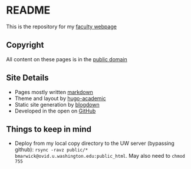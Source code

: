 # README

This is the repository for my [faculty webpage](http://faculty.washington.edu/bmarwick/)

## Copyright

All content on these pages is in the [public domain](http://creativecommons.org/publicdomain/zero/1.0/)

## Site Details

* Pages mostly written [markdown](https://daringfireball.net/projects/markdown/)
* Theme and layout by [hugo-academic](https://github.com/gcushen/hugo-academic)
* Static site generation by [blogdown](https://bookdown.org/yihui/blogdown)
* Developed in the open on [GitHub](https://github.com/benmarwick)

## Things to keep in mind

* Deploy from my local copy directory to the UW server (bypassing github): `rsync -ravz public/* bmarwick@ovid.u.washington.edu:public_html`. May also need to `chmod 755`
